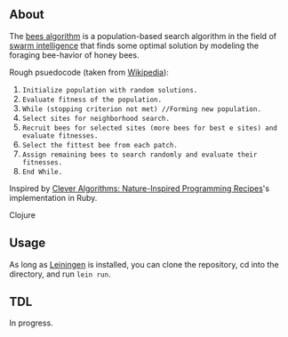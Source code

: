 ## About ##
The [bees algorithm](http://en.wikipedia.org/wiki/Bees_algorithm) is a population-based search algorithm in the field of [swarm intelligence](http://en.wikipedia.org/wiki/Swarm_intelligence) that finds some optimal solution by modeling the foraging bee-havior of honey bees.

Rough psuedocode (taken from [Wikipedia](http://en.wikipedia.org/wiki/Bees_algorithm#The_Bees_Algorithm)):

1. `Initialize population with random solutions.`
2. `Evaluate fitness of the population.`
3. `While (stopping criterion not met) //Forming new population.`
4. `Select sites for neighborhood search.`
5. `Recruit bees for selected sites (more bees for best e sites) and evaluate fitnesses.`
6. `Select the fittest bee from each patch.`
7. `Assign remaining bees to search randomly and evaluate their fitnesses.`
8. `End While.`

Inspired by [Clever Algorithms: Nature-Inspired Programming Recipes](http://www.cleveralgorithms.com/nature-inspired/swarm/bees_algorithm.html)'s implementation in Ruby.

Clojure

## Usage ##
As long as [Leiningen](https://github.com/technomancy/leiningen/) is installed, you can clone the repository, cd into the directory, and run `lein run`.

## TDL ##
In progress.